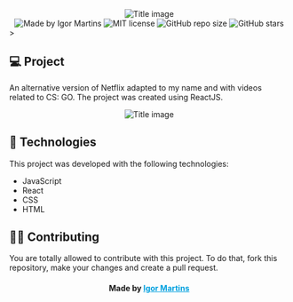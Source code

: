 <div align="center">
  <img alt="Title image" src="https://hugo-flix.vercel.app/static/media/Logo.8eb58ad4.png">
  <div align="center">
    <img alt="Made by Igor Martins" src="https://img.shields.io/badge/madeby-figormartins-blue">
    <img alt="MIT license" src="https://img.shields.io/badge/license-MIT-red">
    <img alt="GitHub repo size" src="https://img.shields.io/github/repo-size/figormartins/pokemon">
    <img alt="GitHub stars" src="https://img.shields.io/github/stars/figormartins/pokemon?style=social">
  </div>
</div>
>

## 💻 Project


An alternative version of Netflix adapted to my name and with videos related to CS: GO.
The project was created using ReactJS.

>

<div align="center">
  <img alt="Title image" src="">
</div>

>

## 🚀 Technologies

This project was developed with the following technologies:

- JavaScript
- React
- CSS
- HTML

>

## 👊🏼 Contributing
You are totally allowed to contribute with this project. To do that, fork this repository, make your changes and create a pull request.

> >

<h4 align="center">
    Made by <a href="https://www.linkedin.com/in/figortmartins/" style="color: #00a0df" target="_blank">Igor Martins</a>
</h4>
